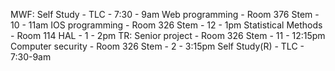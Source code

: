 MWF:
	Self Study - TLC - 7:30 - 9am
	Web programming - Room 376 Stem - 10 - 11am
	IOS programming - Room 326 Stem - 12 - 1pm
	Statistical Methods - Room 114 HAL - 1 - 2pm
TR:
	Senior project - Room 326 Stem - 11 - 12:15pm
	Computer security - Room 326 Stem - 2 - 3:15pm 
	Self Study(R) - TLC - 7:30-9am
